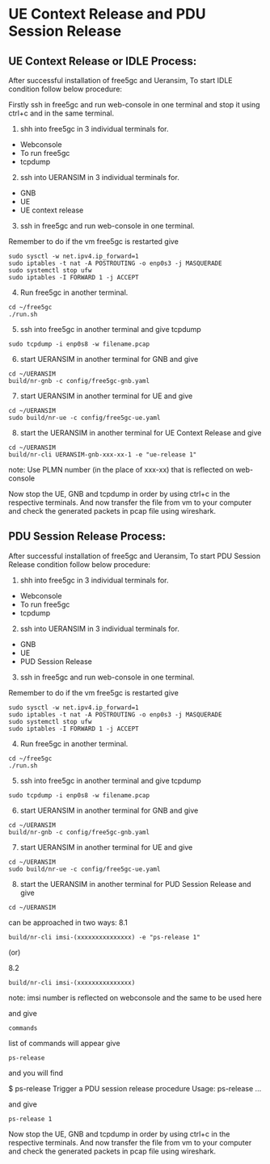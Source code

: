 # UE Context Release and PDU Session Release

## UE Context Release or IDLE Process:

After successful installation of free5gc and Ueransim, To start IDLE condition follow below procedure:

Firstly ssh in free5gc and run web-console in one terminal and stop it using ctrl+c and in the same terminal.

1. shh into free5gc in 3 individual terminals for.
*	Webconsole
*	To run free5gc
*	tcpdump

2. ssh into UERANSIM in 3 individual terminals for.
*	GNB
*	UE
* UE context release

3. ssh in free5gc and run web-console in one terminal.

Remember to do if the vm free5gc is restarted give
```
sudo sysctl -w net.ipv4.ip_forward=1
sudo iptables -t nat -A POSTROUTING -o enp0s3 -j MASQUERADE
sudo systemctl stop ufw
sudo iptables -I FORWARD 1 -j ACCEPT
```
4. Run free5gc in another terminal.
```
cd ~/free5gc
./run.sh
```
5. ssh into free5gc in another terminal and give tcpdump
```
sudo tcpdump -i enp0s8 -w filename.pcap
```
6.  start UERANSIM in another terminal for GNB and give
```
cd ~/UERANSIM
build/nr-gnb -c config/free5gc-gnb.yaml
```
7. start UERANSIM in another terminal for UE and give
```
cd ~/UERANSIM
sudo build/nr-ue -c config/free5gc-ue.yaml  
```
8. start the UERANSIM in another terminal for UE Context Release and give
```
cd ~/UERANSIM
build/nr-cli UERANSIM-gnb-xxx-xx-1 -e "ue-release 1"
```
note: Use PLMN number (in the place of xxx-xx) that is reflected on web-console

Now stop the UE, GNB and tcpdump in order by using ctrl+c in the respective terminals. And now transfer the file from vm to your computer and check the generated packets in pcap file using wireshark.

## PDU Session Release Process:

After successful installation of free5gc and Ueransim, To start PDU Session Release condition follow below procedure:

1. shh into free5gc in 3 individual terminals for.
*	Webconsole
*	To run free5gc
*	tcpdump

2. ssh into UERANSIM in 3 individual terminals for.
*	GNB
*	UE
* PUD Session Release

3. ssh in free5gc and run web-console in one terminal.

Remember to do if the vm free5gc is restarted give
```
sudo sysctl -w net.ipv4.ip_forward=1
sudo iptables -t nat -A POSTROUTING -o enp0s3 -j MASQUERADE
sudo systemctl stop ufw
sudo iptables -I FORWARD 1 -j ACCEPT
```
4. Run free5gc in another terminal.
```
cd ~/free5gc
./run.sh
```
5. ssh into free5gc in another terminal and give tcpdump
```
sudo tcpdump -i enp0s8 -w filename.pcap
```
6.  start UERANSIM in another terminal for GNB and give
```
cd ~/UERANSIM
build/nr-gnb -c config/free5gc-gnb.yaml
```
7. start UERANSIM in another terminal for UE and give
```
cd ~/UERANSIM
sudo build/nr-ue -c config/free5gc-ue.yaml  
```
8. start the UERANSIM in another terminal for PUD Session Release and give
```
cd ~/UERANSIM
```
can be approached in two ways:
8.1
```
build/nr-cli imsi-(xxxxxxxxxxxxxxx) -e "ps-release 1"
```
  (or)
 
8.2
```
build/nr-cli imsi-(xxxxxxxxxxxxxxx)
```
note: imsi number is reflected on webconsole and the same to be used here

and give
```
commands
```
list of commands will appear give 
```
ps-release
```
and you will find

$ ps-release
Trigger a PDU session release procedure
Usage:
  ps-release <pdu-session-id>...

and give
```
ps-release 1
```
 
Now stop the UE, GNB and tcpdump in order by using ctrl+c in the respective terminals. And now transfer the file from vm to your computer and check the generated packets in pcap file using wireshark.


